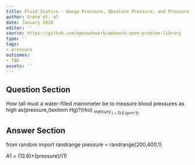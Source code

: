 ```yaml
---
title: Fluid Statics - Gauge Pressure, Absolute Pressure, and Pressure Measurement
author: Urone et. al
date: January 2018
editor: ''
source: https://github.com/openwebwork/webwork-open-problem-library
type: ''
tags:
- pressure
outcomes:
- TBD
assets: ''
---
```


## Question Section 

How tall must a water-filled manometer be to measure blood pressures as high as(pressure,(textmm Hg)?(rho) <sub>mercury<sub> ( = 13.6,(gcm^3).


## Answer Section

from random import randrange
pressure = randrange(200,400,1)

A1 = (13.6)*(pressure)/(1)